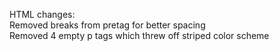 HTML changes:  
Removed breaks from pretag for better spacing  
Removed 4 empty p tags which threw off striped color scheme  
